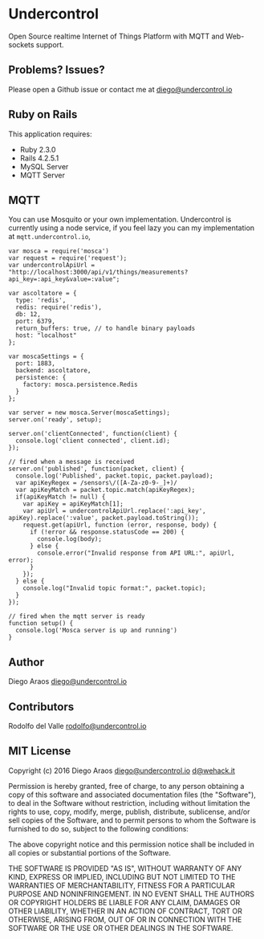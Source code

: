 Undercontrol
================

Open Source realtime Internet of Things Platform with MQTT and Web-sockets support.


Problems? Issues?
-----------

Please open a Github issue or contact me at diego@undercontrol.io

Ruby on Rails
-------------

This application requires:

- Ruby 2.3.0
- Rails 4.2.5.1
- MySQL Server
- MQTT Server

MQTT
----

You can use Mosquito or your own implementation. Undercontrol is currently using a node service, if you feel lazy you can my implementation at `mqtt.undercontrol.io`,

```node
var mosca = require('mosca')
var request = require('request');
var undercontrolApiUrl = "http://localhost:3000/api/v1/things/measurements?api_key=:api_key&value=:value";

var ascoltatore = {
  type: 'redis',
  redis: require('redis'),
  db: 12,
  port: 6379,
  return_buffers: true, // to handle binary payloads
  host: "localhost"
};

var moscaSettings = {
  port: 1883,
  backend: ascoltatore,
  persistence: {
    factory: mosca.persistence.Redis
  }
};

var server = new mosca.Server(moscaSettings);
server.on('ready', setup);

server.on('clientConnected', function(client) {
  console.log('client connected', client.id);
});

// fired when a message is received
server.on('published', function(packet, client) {
  console.log('Published', packet.topic, packet.payload);
  var apiKeyRegex = /sensors\/([A-Za-z0-9-_]+)/
  var apiKeyMatch = packet.topic.match(apiKeyRegex);
  if(apiKeyMatch != null) {
    var apiKey = apiKeyMatch[1];
    var apiUrl = undercontrolApiUrl.replace(':api_key', apiKey).replace(':value', packet.payload.toString());
    request.get(apiUrl, function (error, response, body) {
      if (!error && response.statusCode == 200) {
        console.log(body);
      } else {
        console.error("Invalid response from API URL:", apiUrl, error);
      }
    });
  } else {
    console.log("Invalid topic format:", packet.topic);
  }
});

// fired when the mqtt server is ready
function setup() {
  console.log('Mosca server is up and running')
}
```

Author
------

Diego Araos <diego@undercontrol.io>

Contributors
------------

Rodolfo del Valle <rodolfo@undercontrol.io>

MIT License
-----------

Copyright (c) 2016 Diego Araos <diego@undercontrol.io> <d@wehack.it>

Permission is hereby granted, free of charge, to any person obtaining a copy of this software and associated documentation files (the "Software"), to deal in the Software without restriction, including without limitation the rights to use, copy, modify, merge, publish, distribute, sublicense, and/or sell copies of the Software, and to permit persons to whom the Software is furnished to do so, subject to the following conditions:

The above copyright notice and this permission notice shall be included in all copies or substantial portions of the Software.

THE SOFTWARE IS PROVIDED "AS IS", WITHOUT WARRANTY OF ANY KIND, EXPRESS OR IMPLIED, INCLUDING BUT NOT LIMITED TO THE WARRANTIES OF MERCHANTABILITY, FITNESS FOR A PARTICULAR PURPOSE AND NONINFRINGEMENT. IN NO EVENT SHALL THE AUTHORS OR COPYRIGHT HOLDERS BE LIABLE FOR ANY CLAIM, DAMAGES OR OTHER LIABILITY, WHETHER IN AN ACTION OF CONTRACT, TORT OR OTHERWISE, ARISING FROM, OUT OF OR IN CONNECTION WITH THE SOFTWARE OR THE USE OR OTHER DEALINGS IN THE SOFTWARE.
